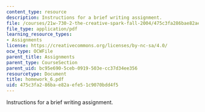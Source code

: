 ```yaml
---
content_type: resource
description: Instructions for a brief writing assignment.
file: /courses/21w-730-2-the-creative-spark-fall-2004/475c3fa286bae82aefe51c9070bdd4f5_homework_6.pdf
file_type: application/pdf
learning_resource_types:
- Assignments
license: https://creativecommons.org/licenses/by-nc-sa/4.0/
ocw_type: OCWFile
parent_title: Assignments
parent_type: CourseSection
parent_uid: bc95e690-5ceb-0919-503e-cc37d34ee356
resourcetype: Document
title: homework_6.pdf
uid: 475c3fa2-86ba-e82a-efe5-1c9070bdd4f5
---
```

Instructions for a brief writing assignment.